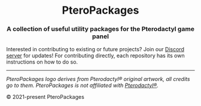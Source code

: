 <h1 align="center">PteroPackages</h1>
<h3 align="center">A collection of useful utility packages for the Pterodactyl game panel</h3>

Interested in contributing to existing or future projects? Join our [Discord server](https://discord.gg/dwcfTjgn7S) for updates!
For contributing directly, each repository has its own instructions on how to do so.

---

_PteroPackages logo derives from Pterodactyl® original artwork, all credits go to them._
_PteroPackages is not affiliated with [Pterodactyl®](https://github.com/Pterodactyl)._

© 2021-present PteroPackages

